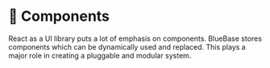 # 🎁 Components

React as a UI library puts a lot of emphasis on components. BlueBase stores components which can be dynamically used and replaced. This plays a major role in creating a pluggable and modular system.



